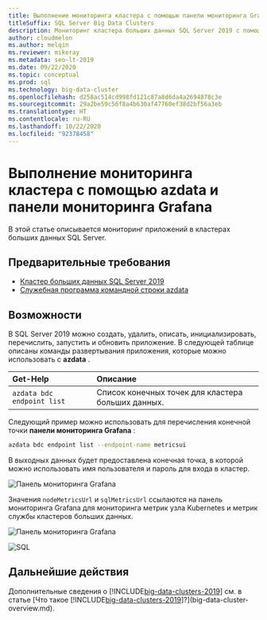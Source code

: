 ```yaml
---
title: Выполнение мониторинга кластера с помощью панели мониторинга Grafana
titleSuffix: SQL Server Big Data Clusters
description: Мониторинг кластера больших данных SQL Server 2019 с помощью панели мониторинга Grafana.
author: cloudmelon
ms.author: melqin
ms.reviewer: mikeray
ms.metadata: seo-lt-2019
ms.date: 09/22/2020
ms.topic: conceptual
ms.prod: sql
ms.technology: big-data-cluster
ms.openlocfilehash: d258ac514cd998fd121c87a8d6da4a2694878c3e
ms.sourcegitcommit: 29a2be59c56f8a4b630af47760ef38d2bf56a3eb
ms.translationtype: HT
ms.contentlocale: ru-RU
ms.lasthandoff: 10/22/2020
ms.locfileid: "92378458"
---
```

# <a name="monitor-cluster-with-azdata-and-grafana-dashboard"></a>Выполнение мониторинга кластера с помощью azdata и панели мониторинга Grafana

В этой статье описывается мониторинг приложений в кластерах больших данных SQL Server.

## <a name="prerequisites"></a>Предварительные требования

- [Кластер больших данных SQL Server 2019](deployment-guidance.md)
- [Служебная программа командной строки azdata](deploy-install-azdata.md)

## <a name="capabilities"></a>Возможности

В SQL Server 2019 можно создать, удалить, описать, инициализировать, перечислить, запустить и обновить приложение. В следующей таблице описаны команды развертывания приложения, которые можно использовать с **azdata** .

|Get-Help |Описание |
|:---|:---|
|`azdata bdc endpoint list` | Список конечных точек для кластера больших данных. |


Следующий пример можно использовать для перечисления конечной точки **панели мониторинга Grafana** :

```bash
azdata bdc endpoint list --endpoint-name metricsui 
```

В выходных данных будет предоставлена конечная точка, в которой можно использовать имя пользователя и пароль для входа в кластер. 

![Панель мониторинга Grafana](media/big-data-cluster-monitor-apps/grafana-dashboard-endpoint.png)

Значения `nodeMetricsUrl` и `sqlMetricsUrl` ссылаются на панель мониторинга Grafana для мониторинга метрик узла Kubernetes и метрик службы кластеров больших данных.

![Панель мониторинга Grafana](./media/view-cluster-status/grafana-dashboard.png)

![SQL](./media/view-cluster-status/grafana-sql-status.png)



## <a name="next-steps"></a>Дальнейшие действия

Дополнительные сведения о [!INCLUDE[big-data-clusters-2019](../includes/ssbigdataclusters-ss-nover.md)] см. в статье [Что такое [!INCLUDE[big-data-clusters-2019](../includes/ssbigdataclusters-ver15.md)]?](big-data-cluster-overview.md).
